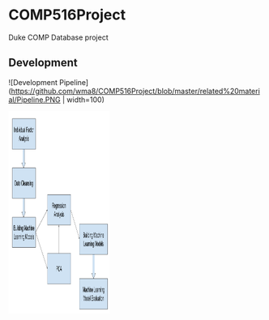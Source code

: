 # COMP516Project
Duke COMP Database project

## Development
![Development Pipeline](https://github.com/wma8/COMP516Project/blob/master/related%20material/Pipeline.PNG | width=100)

<img src="https://github.com/wma8/COMP516Project/blob/master/related%20material/Pipeline.PNG" width="200" height="400" />
